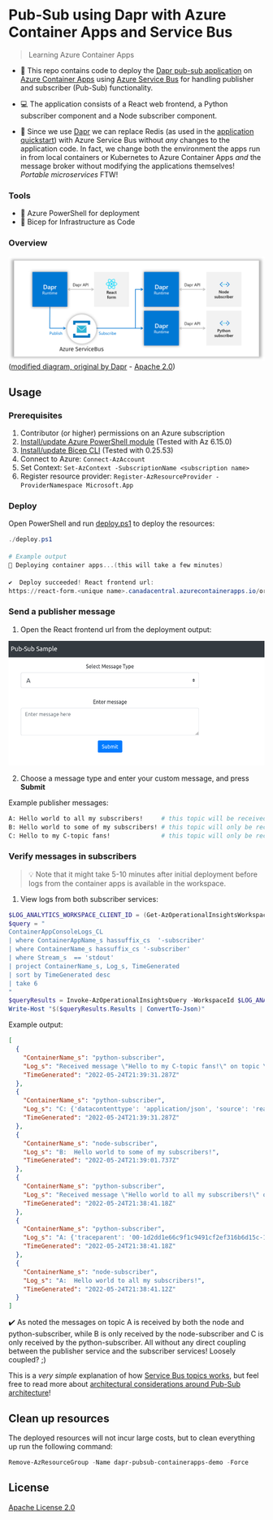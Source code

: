# Pub-Sub using Dapr with Azure Container Apps and Service Bus

> Learning Azure Container Apps

- 📂 This repo contains code to deploy the [Dapr pub-sub application](https://github.com/dapr/quickstarts/tree/master/tutorials/pub-sub) on [Azure Container Apps](https://docs.microsoft.com/en-us/azure/container-apps/overview) using [Azure Service Bus](https://docs.microsoft.com/en-us/azure/service-bus-messaging/service-bus-messaging-overview) for handling publisher and subscriber (Pub-Sub) functionality. 

- 💻 The application consists of a React web frontend, a Python subscriber component and a Node subscriber component.

- :tophat: Since we use [Dapr](https://dapr.io) we can replace Redis (as used in the [application quickstart](https://github.com/dapr/quickstarts/tree/master/tutorials/pub-sub)) with Azure Service Bus without _any_ changes to the application code. In fact, we change both the environment the apps run in from local containers or Kubernetes to Azure Container Apps _and_ the message broker without modifying the applications themselves! _Portable microservices_ FTW!

### Tools

- :hammer: Azure PowerShell for deployment
- :muscle: Bicep for Infrastructure as Code

### Overview

![diagram](static/Local_Architecture_Diagram.png)
([modified diagram, original by Dapr](https://github.com/dapr/quickstarts/blob/master/tutorials/pub-sub/img/Local_Architecture_Diagram.png) - [Apache 2.0](https://github.com/dapr/quickstarts/blob/master/LICENSE))

## Usage

### Prerequisites

1. Contributor (or higher) permissions on an Azure subscription
2. [Install/update Azure PowerShell module](https://docs.microsoft.com/en-us/powershell/azure/install-az-ps?view=latest) (Tested with Az 6.15.0)
3. [Install/update Bicep CLI](https://docs.microsoft.com/en-us/azure/azure-resource-manager/bicep/install#install-manually=) (Tested with 0.25.53)
4. Connect to Azure: `Connect-AzAccount`
5. Set Context: `Set-AzContext -SubscriptionName <subscription name>`
6. Register resource provider: `Register-AzResourceProvider -ProviderNamespace Microsoft.App`

### Deploy

Open PowerShell and run [deploy.ps1](./deploy.ps1) to deploy the resources:

```powershell
./deploy.ps1

# Example output
🚀 Deploying container apps...(this will take a few minutes)

✔️  Deploy succeeded! React frontend url:
https://react-form.<unique name>.canadacentral.azurecontainerapps.io/order
```

### Send a publisher message

1. Open the React frontend url from the deployment output:

![](static/reactform.png)

2. Choose a message type and enter your custom message, and press **Submit**

Example publisher messages:

```bash
A: Hello world to all my subscribers!     # this topic will be received by all
B: Hello world to some of my subscribers! # this topic will only be received by node-subscriber
C: Hello to my C-topic fans!              # this topic will only be received by python-subscriber
```

### Verify messages in subscribers

> 💡 Note that it might take 5-10 minutes after initial deployment before logs from the container apps is available in the workspace.

1. View logs from both subscriber services:

```powershell
$LOG_ANALYTICS_WORKSPACE_CLIENT_ID = (Get-AzOperationalInsightsWorkspace -ResourceGroupName dapr-pubsub-containerapps-demo).CustomerId.Guid
$query = "
ContainerAppConsoleLogs_CL
| where ContainerAppName_s hassuffix_cs  '-subscriber'
| where ContainerName_s hassuffix_cs '-subscriber'
| where Stream_s  == 'stdout'
| project ContainerName_s, Log_s, TimeGenerated
| sort by TimeGenerated desc
| take 6
"
$queryResults = Invoke-AzOperationalInsightsQuery -WorkspaceId $LOG_ANALYTICS_WORKSPACE_CLIENT_ID -Query $query -TimeSpan (New-Timespan -Hours 1)
Write-Host "$($queryResults.Results | ConvertTo-Json)"
```

Example output:

```json
[
  {
    "ContainerName_s": "python-subscriber",
    "Log_s": "Received message \"Hello to my C-topic fans!\" on topic \"C\"",
    "TimeGenerated": "2022-05-24T21:39:31.287Z"
  },
  {
    "ContainerName_s": "python-subscriber",
    "Log_s": "C: {'datacontenttype': 'application/json', 'source': 'react-form', 'type': 'com.dapr.event.sent', 'traceid': '00-eafc38d79174ab05699909ef2ef43051-e2ccdc2b04447cd5-01', 'tracestate': '', 'data': {'messageType': 'C', 'message': 'Hello to my C-topic fans!'}, 'id': '59d412c7-2bce-416b-972d-8d3237e02cd5', 'specversion': '1.0', 'topic': 'C', 'pubsubname': 'pubsub', 'traceparent': '00-eafc38d79174ab05699909ef2ef43051-e2ccdc2b04447cd5-01'}",
    "TimeGenerated": "2022-05-24T21:39:31.287Z"
  },
  {
    "ContainerName_s": "node-subscriber",
    "Log_s": "B:  Hello world to some of my subscribers!",
    "TimeGenerated": "2022-05-24T21:39:01.737Z"
  },
  {
    "ContainerName_s": "python-subscriber",
    "Log_s": "Received message \"Hello world to all my subscribers!\" on topic \"A\"",
    "TimeGenerated": "2022-05-24T21:38:41.18Z"
  },
  {
    "ContainerName_s": "python-subscriber",
    "Log_s": "A: {'traceparent': '00-1d2dd1e66c9f1c9491cf2ef316b6d15c-14c080f90a881d07-01', 'tracestate': '', 'datacontenttype': 'application/json', 'topic': 'A', 'pubsubname': 'pubsub', 'traceid': '00-1d2dd1e66c9f1c9491cf2ef316b6d15c-14c080f90a881d07-01', 'data': {'messageType': 'A', 'message': 'Hello world to all my subscribers!'}, 'id': '231c85e2-565e-4d93-b96f-7dbab41f6ab1', 'specversion': '1.0', 'source': 'react-form', 'type': 'com.dapr.event.sent'}",
    "TimeGenerated": "2022-05-24T21:38:41.18Z"
  },
  {
    "ContainerName_s": "node-subscriber",
    "Log_s": "A:  Hello world to all my subscribers!",
    "TimeGenerated": "2022-05-24T21:38:41.12Z"
  }
]
```

:heavy_check_mark: As noted the messages on topic A is received by both the node and python-subscriber, while B is only received by the node-subscriber and C is only received by the python-subscriber. All without any direct coupling between the publisher service and the subscriber services! Loosely coupled? ;)

This is a _very simple_ explanation of how [Service Bus topics works](https://docs.microsoft.com/en-us/azure/service-bus-messaging/service-bus-messaging-overview#topics), but feel free to read more about [architectural considerations around Pub-Sub architecture](https://docs.microsoft.com/en-us/azure/architecture/patterns/publisher-subscriber)!


## Clean up resources

The deployed resources will not incur large costs, but to clean everything up run the following command:

```powershell
Remove-AzResourceGroup -Name dapr-pubsub-containerapps-demo -Force
```

## License

[Apache License 2.0](LICENSE)